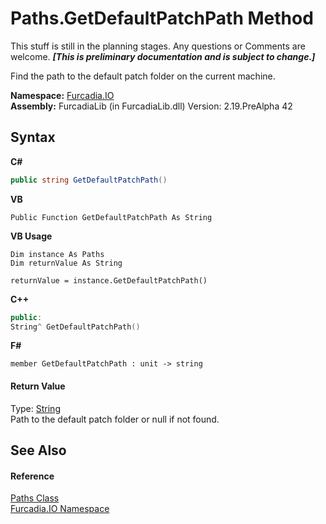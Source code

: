 # Paths.GetDefaultPatchPath Method 
This stuff is still in the planning stages. Any questions or Comments are welcome. _**\[This is preliminary documentation and is subject to change.\]**_

Find the path to the default patch folder on the current machine.

**Namespace:**&nbsp;<a href="N_Furcadia_IO">Furcadia.IO</a><br />**Assembly:**&nbsp;FurcadiaLib (in FurcadiaLib.dll) Version: 2.19.PreAlpha 42

## Syntax

**C#**<br />
``` C#
public string GetDefaultPatchPath()
```

**VB**<br />
``` VB
Public Function GetDefaultPatchPath As String
```

**VB Usage**<br />
``` VB Usage
Dim instance As Paths
Dim returnValue As String

returnValue = instance.GetDefaultPatchPath()
```

**C++**<br />
``` C++
public:
String^ GetDefaultPatchPath()
```

**F#**<br />
``` F#
member GetDefaultPatchPath : unit -> string 

```


#### Return Value
Type: <a href="http://msdn2.microsoft.com/en-us/library/s1wwdcbf" target="_blank">String</a><br />Path to the default patch folder or null if not found.

## See Also


#### Reference
<a href="T_Furcadia_IO_Paths">Paths Class</a><br /><a href="N_Furcadia_IO">Furcadia.IO Namespace</a><br />